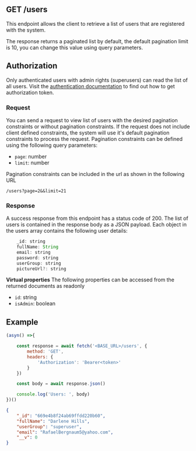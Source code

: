 ## GET /users

This endpoint allows the client to retrieve a list of users that are registered with the system. 

The response returns a paginated list by default, the default pagination limit is 10, you can change this value using query parameters.


## Authorization
Only authenticated users with admin rights (superusers) can read the list of all users. Visit the [authentication documentation](../authentication/auth.md) to find out how to get authorization token.

### Request
You can send a request to view list of users with the desired pagination constraints or without pagination constraints. If the request does not include client defined constraints, the system will use it's default pagination constraints to process the request. Pagination constraints can be defined using the following query parameters:

- `page`: number
- `limit`: number

Pagination constraints can be included in the url as shown in the following URL

```t
/users?page=2&&limit=21
```


### Response
A success response from this endpoint has a status code of 200. The list of users is contained in the response body as a JSON payload. Each object in the users array contains the following user details:

```javascript
    _id: string
    fullName: String
    email: string
    password: string
    userGroup: string
    pictureUrl?: string
```

**Virtual properties**
The following properties can be accessed from the returned documents as readonly
- `id`: string
- `isAdmin`: boolean


## Example

```javascript
(asyn() =>{

    const response = await fetch('<BASE_URL>/users', {
        method: 'GET',
        headers: {
            'Authorization': 'Bearer<token>'
        }
    })

    const body = await response.json()

    console.log('Users: ', body)
})()
 ```


```json
{
    "_id": "669e4b8f24ab69ffdd220b60",
    "fullName": "Darlene Hills",
    "userGroup": "superuser",
    "email": "RafaelBergnaum5@yahoo.com",
    "__v": 0
}
```